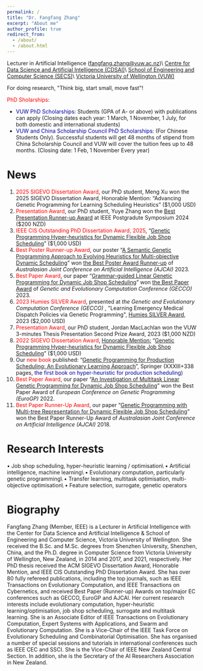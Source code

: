 ```yaml
---
permalink: /
title: "Dr. Fangfang Zhang"
excerpt: "About me"
author_profile: true
redirect_from: 
  - /about/
  - /about.html
---
```


Lecturer in Artificial Intelligence (<span style="color: #0000a0">fangfang.zhang@vuw.ac.nz</span>)\\
<a target="_blank" href="https://www.wgtn.ac.nz/cdsai">Centre for Data Science and Artificial Intelligence (CDSAI)</a>\\
<a target="_blank" href="https://www.wgtn.ac.nz/engineering/school-of-engineering-and-computer-science">School of Engineering and Computer Science (SECS)</a>\\ 
<a target="_blank" href="https://www.wgtn.ac.nz/">Victoria University of Wellington (VUW)</a> 

For doing research, "Think big, start small, move fast"!

<span style="color: #FF0000">PhD Sholarships</span>: 
<ul class="square-bullets">
  <li><span style="color: #0000a0">VUW PhD Scholarships</span>: Students (GPA of A- or above) with publications can apply (Closing dates each year: 1 March, 1 November, 1 July, for both domestic and international students)</li>
  <li><span style="color: #0000a0">VUW and China Scholarship Council PhD Scholarships</span>: (For Chinese Students Only). Successful students will get 48 months of stipend from China Scholarship Council and VUW will cover the tuition fees up to 48 months. (Closing date: 1 Feb, 1 November Every year)</li>
</ul>

News
======
<ol>
<li><span style="color: #FF0000">2025 SIGEVO Dissertation Award</span>, our PhD student, Meng Xu won the 2025 SIGEVO Dissertation Award, Honorable Mention: “Advancing Genetic Programming for Learning Scheduling Heuristics” ($1,000 USD)</li>
<li><span style="color: #FF0000">Presentation Award</span>, our PhD student, Yuye Zhang won the <a target="_blank" href="https://github.com/fangfang-zhang/fangfang-zhang.github.io/blob/main/files/Yuye_2024_Symposium.pdf">Best Presentation Runner-up Award</a> at IEEE Postgradute Symposium 2024 ($200 NZD)</li> 
<li><span style="color: #FF0000">IEEE CIS Outstanding PhD Dissertation Award, 2025</span>, “<a target="_blank" href="">Genetic Programming Hyper-heuristics for Dynamic Flexible Job Shop Scheduling</a>” ($1,000 USD)</li> 
<li><span style="color: #FF0000">Best Poster Runner-up Award</span>, our poster “<a target="_blank" href="https://link.springer.com/chapter/10.1007/978-981-99-8391-9_32">A Semantic Genetic Programming Approach to Evolving Heuristics for Multi-objective Dynamic Scheduling</a>” won <a target="_blank" href="https://github.com/fangfang-zhang/fangfang-zhang.github.io/blob/master/files/BestPosterRunnerupAJCAI.pdf">the Best Poster Award Runner-up</a> of <i> Australasian Joint Conference on Artificial Intelligence (AJCAI) </i> 2023.</li>
<li><span style="color: #FF0000">Best Paper Award</span>, our paper “<a target="_blank" href="https://dl.acm.org/doi/abs/10.1145/3583131.3590394">Grammar-guided Linear Genetic Programming for Dynamic Job Shop Scheduling</a>” won <a target="_blank" href="https://github.com/fangfang-zhang/fangfang-zhang.github.io/blob/master/files/BPA_GECCO.pdf">the Best Paper Award</a> of <i> Genetic and Evolutionary Computation Conference (GECCO) </i> 2023.</li>
<li><span style="color: #FF0000">2023 Humies SILVER Award</span>, presented at <i>the Genetic and Evolutionary Computation Conference (GECCO) </i>, "Learning Emergency Medical Dispatch Policies via Genetic Programming", <a target="_blank" href="https://github.com/fangfang-zhang/fangfang-zhang.github.io/blob/master/files/SilverAward.pdf">Humies SILVER Award</a>, 2023 ($2,000 USD)</li>
<li><span style="color: #FF0000">Presentation Award</span>, our PhD student, Jordan MacLachlan won the VUW 3-minutes Thesis Presentation Second Prize Award, 2023 ($1,000 NZD)</li>
<li><span style="color: #FF0000">2022 SIGEVO Dissertation Award</span>, <a target="_blank" href="https://sig.sigevo.org/index.html/tiki-index.php?page=SIGEVO+Dissertation+Award"> Honorable Mention:</a> “<a target="_blank" href="https://openaccess.wgtn.ac.nz/articles/thesis/Genetic_Programming_Hyper-heuristics_for_Dynamic_Flexible_Job_Shop_Scheduling/16528677/1">Genetic Programming Hyper-heuristics for Dynamic Flexible Job Shop Scheduling</a>” ($1,000 USD)</li>
<li>Our <span style="color: #FF0000">new book </span> published: “<a target="_blank" href="https://link.springer.com/book/10.1007/978-981-16-4859-5">Genetic Programming for Production Scheduling: An Evolutionary Learning Approach</a>”, Springer (XXXIII+338 pages, <span style="color: #0000a0">the first book on hyper-heuristic for production scheduling</span>)</li>
<li><span style="color: #FF0000">Best Paper Award</span>, our paper “<a target="_blank" href="https://link.springer.com/chapter/10.1007/978-3-031-02056-8_11">An Investigation of Multitask Linear Genetic Programming for Dynamic Job Shop Scheduling</a>” won the Best Paper Award of <i> European Conference on Genetic Programming (EuroGP) </i> 2022.</li>
<li><span style="color: #FF0000">Best Paper Runner-Up Award</span>, our paper “<a target="_blank" href="https://link.springer.com/chapter/10.1007/978-3-030-03991-2_43">Genetic Programming with Multi-tree Representation for Dynamic Flexible Job Shop Scheduling</a>” won the Best Paper Runner-Up Award of <i> Australasian Joint Conference on Artificial Intelligence (AJCAI) </i> 2018.</li>
</ol>


Research Interests
======
• Job shop scheduling, hyper-heuristic learning / optimisation\\
• Artificial intelligence, machine learning\\
• Evolutionary computation, particularly genetic programming\\
• Transfer learning, multitask optimisation, multi-objective optimisation\\
• Feature selection, surrogate, genetic operators


Biography
======
Fangfang Zhang (Member, IEEE) is a Lecturer in Artificial Intelligence with the Center for Data Science and Artificial Intelligence & School of Engineering and Computer Science, Victoria University of Wellington. She received the B.Sc. and M.Sc. degrees from Shenzhen University, Shenzhen, China, and the Ph.D. degree in Computer Science from Victoria University of Wellington, New Zealand, in 2014 and 2017, and 2021, respectively. Her PhD thesis received the ACM SIGEVO Dissertation Award, Honorable Mention, and IEEE CIS Outstanding PhD Dissertation Award. She has over 80 fully refereed publications, including the top journals, such as IEEE Transactions on Evolutionary Computation, and IEEE Transactions on Cybernetics, and received Best Paper (Runner-up) Awards on top/major EC conferences such as GECCO, EuroGP and AJCAI. Her current research interests include evolutionary computation, hyper-heuristic learning/optimisation, job shop scheduling, surrogate and multitask learning. She is an Associate Editor of IEEE Transactions on Evolutionary Computation, Expert Systems with Applications, and Swarm and Evolutionary Computation. She is a Vice-Chair of the IEEE Task Force on Evolutionary Scheduling and Combinatorial Optimisation. She has organised a number of special sessions and tutorials in international conferences such as IEEE CEC and SSCI. She is the Vice-Chair of IEEE New Zealand Central Section. In addition, she is the Secretary of the AI Researchers Association in New Zealand.







